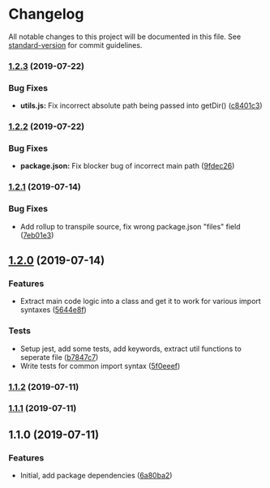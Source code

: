 # Changelog

All notable changes to this project will be documented in this file. See [standard-version](https://github.com/conventional-changelog/standard-version) for commit guidelines.

### [1.2.3](https://github.com/bluepropane/babel-plugin-import-dir/compare/v1.2.2...v1.2.3) (2019-07-22)


### Bug Fixes

* **utils.js:** Fix incorrect absolute path being passed into getDir() ([c8401c3](https://github.com/bluepropane/babel-plugin-import-dir/commit/c8401c3))



### [1.2.2](https://github.com/bluepropane/babel-plugin-import-dir/compare/v1.2.1...v1.2.2) (2019-07-22)


### Bug Fixes

* **package.json:** Fix blocker bug of incorrect main path ([9fdec26](https://github.com/bluepropane/babel-plugin-import-dir/commit/9fdec26))



### [1.2.1](https://github.com/bluepropane/babel-plugin-import-dir/compare/v1.2.0...v1.2.1) (2019-07-14)


### Bug Fixes

* Add rollup to transpile source, fix wrong package.json "files" field ([7eb01e3](https://github.com/bluepropane/babel-plugin-import-dir/commit/7eb01e3))



## [1.2.0](https://github.com/bluepropane/babel-plugin-import-dir/compare/v1.1.2...v1.2.0) (2019-07-14)


### Features

* Extract main code logic into a class and get it to work for various import syntaxes ([5644e8f](https://github.com/bluepropane/babel-plugin-import-dir/commit/5644e8f))


### Tests

* Setup jest, add some tests, add keywords, extract util functions to seperate file ([b7847c7](https://github.com/bluepropane/babel-plugin-import-dir/commit/b7847c7))
* Write tests for common import syntax ([5f0eeef](https://github.com/bluepropane/babel-plugin-import-dir/commit/5f0eeef))



### [1.1.2](https://github.com/bluepropane/babel-plugin-import-dir/compare/v1.1.1...v1.1.2) (2019-07-11)



### [1.1.1](https://github.com/bluepropane/babel-plugin-import-dir/compare/v1.1.0...v1.1.1) (2019-07-11)



## 1.1.0 (2019-07-11)


### Features

* Initial, add package dependencies ([6a80ba2](https://github.com/bluepropane/babel-plugin-import-dir/commit/6a80ba2))

